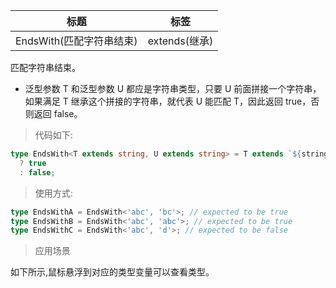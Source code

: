 | 标题                     | 标签          |
| ------------------------ | ------------- |
| EndsWith(匹配字符串结束) | extends(继承) |

匹配字符串结束。

- 泛型参数 T 和泛型参数 U 都应是字符串类型，只要 U 前面拼接一个字符串，如果满足 T 继承这个拼接的字符串，就代表 U 能匹配 T，因此返回 true，否则返回 false。

> 代码如下:

```ts
type EndsWith<T extends string, U extends string> = T extends `${string}${U}`
  ? true
  : false;
```

> 使用方式:

```ts
type EndsWithA = EndsWith<'abc', 'bc'>; // expected to be true
type EndsWithB = EndsWith<'abc', 'abc'>; // expected to be true
type EndsWithC = EndsWith<'abc', 'd'>; // expected to be false
```

> 应用场景

如下所示,鼠标悬浮到对应的类型变量可以查看类型。

<div class="code-editor" data-url="codes/typescript/demo/EndsWith.ts" data-language="typescript"></div>
